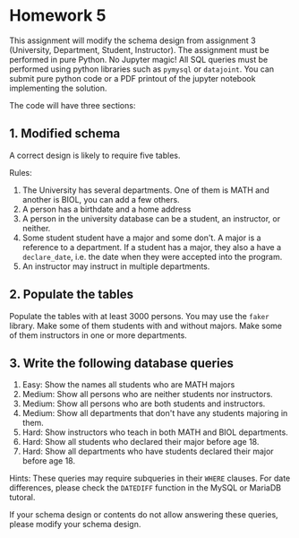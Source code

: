 # Homework 5

This assignment will modify the schema design from  assignment 3 (University, Department, Student, Instructor).
The assignment must be performed in pure Python. No Jupyter magic! All SQL queries must be performed using python libraries such as `pymysql` or `datajoint`. 
You can submit pure python code or a PDF printout of the jupyter notebook implementing the solution.

The code will have three sections: 


## 1. Modified schema 

A correct design is likely to require five tables.

Rules: 
1. The University has several departments. One of them is MATH and another is BIOL, you can add a few others.
3. A person has a birthdate and a home address
2. A person in the university database can be a student, an instructor, or neither.
3. Some student student have a major and some don't. A major is a reference to a department. If a student has a major, they also a have a `declare_date`, i.e. the date when they were accepted into the program.
4. An instructor may instruct in multiple departments. 


## 2. Populate the tables 

Populate the tables with at least 3000 persons.  You may use the `faker` library. Make some of them students with and without majors. 
Make some of them instructors in one or more departments.


## 3. Write the following database queries

1. Easy: Show the names all students who are MATH majors
2. Medium: Show all persons who are neither students nor instructors. 
3. Medium: Show all persons who are both students and instructors. 
3. Medium: Show all departments that don't have any students majoring in them. 
3. Hard: Show instructors who teach in both MATH and BIOL departments. 
3. Hard: Show all students who declared their major  before age 18. 
3. Hard: Show all departments who have students declared their major before age 18.


Hints: These queries may require subqueries in their `WHERE` clauses. For date differences, please check the `DATEDIFF` function in the MySQL or MariaDB tutoral. 

If your schema design or contents do not allow answering these queries, please modify your schema design.


